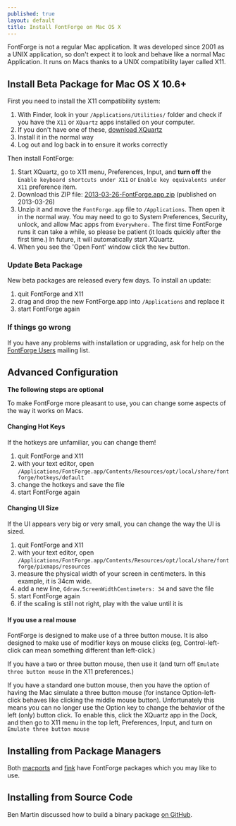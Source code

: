 ```yaml
---
published: true
layout: default
title: Install FontForge on Mac OS X
---
```


FontForge is not a regular Mac application. It was developed since 2001 as a UNIX application, so don't expect it to look and behave like a normal Mac
Application. It runs on Macs thanks to a UNIX compatibility layer called X11.

## Install Beta Package for Mac OS X 10.6+

First you need to install the X11 compatibility system:

1. With Finder, look in your `/Applications/Utilities/` folder and check if you have the `X11` or `XQuartz` apps installed on your computer. 
2. If you don't have one of these, [download XQuartz](http://xquartz.macosforge.org)
3. Install it in the normal way
4. Log out and log back in to ensure it works correctly

Then install FontForge:

1. Start XQuartz, go to X11 menu, Preferences, Input, and **turn off** the `Enable keyboard shortcuts under X11` or `Enable key equivalents under X11` preference item.
2. Download this ZIP file: [2013-03-26-FontForge.app.zip](https://docs.google.com/file/d/0B4Odx154QIHFQ3dTMkRKRmlPWms/edit?usp=sharing) (published on 2013-03-26)
3. Unzip it and move the `FontForge.app` file to `/Applications`. Then open it in the normal way. You may need to go to System Preferences, Security, unlock, and allow Mac apps from `Everywhere.` The first time FontForge runs it can take a while, so please be patient (it loads quickly after the first time.) In future, it will automatically start XQuartz. 
4. When you see the 'Open Font' window click the `New` button.

### Update Beta Package

New beta packages are released every few days. To install an update:

1. quit FontForge and X11
2. drag and drop the new FontForge.app into `/Applications` and replace it
3. start FontForge again

### If things go wrong

If you have any problems with installation or upgrading, ask for help on the [FontForge Users](/) mailing list.

## Advanced Configuration

**The following steps are optional**

To make FontForge more pleasant to use, you can change some aspects of the way it works on Macs.

#### Changing Hot Keys

If the hotkeys are unfamiliar, you can change them!

1. quit FontForge and X11
2. with your text editor, open `/Applications/FontForge.app/Contents/Resources/opt/local/share/fontforge/hotkeys/default`
3. change the hotkeys and save the file
4. start FontForge again

#### Changing UI Size

If the UI appears very big or very small, you can change the way the UI is sized. 

1. quit FontForge and X11
2. with your text editor, open `/Applications/FontForge.app/Contents/Resources/opt/local/share/fontforge/pixmaps/resources`
3. measure the physical width of your screen in centimeters. In this example, it is 34cm wide.
4. add a new line, `Gdraw.ScreenWidthCentimeters: 34` and save the file
5. start FontForge again
6. if the scaling is still not right, play with the value until it is

#### If you use a real mouse

FontForge is designed to make use of a three button mouse. It is also designed to make use of modifier keys on mouse clicks (eg, Control-left-click can mean something different than left-click.) 

If you have a two or three button mouse, then use it (and turn off `Emulate three button mouse` in the X11 preferences.) 

If you have a standard one button mouse, then you have the option of having the Mac simulate a three button mouse (for instance Option-left-click behaves like clicking the middle mouse button). Unfortunately this means you can no longer use the Option key to change the behavior of the left (only) button click. To enable this, click the XQuartz app in the Dock, and then go to X11 menu in the top left, Preferences, Input, and turn on `Emulate three button mouse`

## Installing from Package Managers

Both [macports](http://www.macports.org/) and [fink](http://www.finkproject.org/) have FontForge packages which you may like to use.

## Installing from Source Code

Ben Martin discussed how to build a binary package [on GitHub](https://github.com/fontforge/fontforge/issues/102#issuecomment-12314099).
